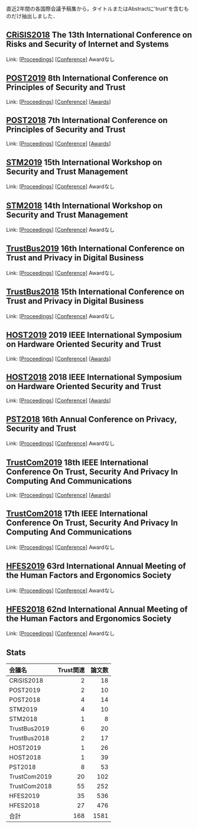 直近2年間の各国際会議予稿集から，タイトルまたはAbstractに'trust'を含むものだけ抽出しました．
## [CRiSIS2018](CRiSIS2018.md) The 13th International Conference on Risks and Security of Internet and Systems
Link: [[Proceedings](https://link.springer.com/book/10.1007/978-3-030-12143-3)]
[[Conference](https://crisis2018.labri.fr/)]
Awardなし  
## [POST2019](POST2019.md) 8th International Conference on Principles of Security and Trust
Link: [[Proceedings](https://link.springer.com/book/10.1007/978-3-030-17138-4)]
[[Conference](https://www.etaps.org/2019/post)]
[[Awards](https://www.etaps.org/2019/test-of-time-award)]  
## [POST2018](POST2018.md) 7th International Conference on Principles of Security and Trust
Link: [[Proceedings](https://link.springer.com/book/10.1007/978-3-319-89722-6)]
[[Conference](https://www.etaps.org/2018/post)]
[[Awards](https://www.etaps.org/2018/test-of-time-award)]  
## [STM2019](STM2019.md) 15th International Workshop on Security and Trust Management
Link: [[Proceedings](https://link.springer.com/book/10.1007/978-3-030-31511-5)]
[[Conference](https://stm2019.uni.lu/)]
Awardなし  
## [STM2018](STM2018.md) 14th International Workshop on Security and Trust Management
Link: [[Proceedings](https://link.springer.com/book/10.1007/978-3-030-01141-3)]
[[Conference](https://www.nics.uma.es/pub/stm18/index.html)]
Awardなし  
## [TrustBus2019](TrustBus2019.md) 16th International Conference on Trust and Privacy in Digital Business
Link: [[Proceedings](https://link.springer.com/book/10.1007/978-3-030-27813-7)]
[[Conference](http://www.dexa.org/trustbus2019)]
Awardなし  
## [TrustBus2018](TrustBus2018.md) 15th International Conference on Trust and Privacy in Digital Business
Link: [[Proceedings](https://link.springer.com/book/10.1007/978-3-319-98385-1)]
[[Conference](http://www.dexa.org/previous/dexa2018/trustbus2018.html)]
Awardなし  
## [HOST2019](HOST2019.md) 2019 IEEE International Symposium on Hardware Oriented Security and Trust
Link: [[Proceedings](https://ieeexplore.ieee.org/xpl/conhome/8736108/proceeding)]
[[Conference](http://www.hostsymposium.org/host2019/index2019.php)]
[[Awards](http://www.hostsymposium.org/host_2019awards.php)]  
## [HOST2018](HOST2018.md) 2018 IEEE International Symposium on Hardware Oriented Security and Trust
Link: [[Proceedings](https://ieeexplore.ieee.org/xpl/conhome/8369415/proceeding)]
[[Conference](http://www.hostsymposium.org/host2018/index2018.php)]
[[Awards](http://www.hostsymposium.org/host_2018awards.php)]  
## [PST2018](PST2018.md) 16th Annual Conference on Privacy, Security and Trust
Link: [[Proceedings](https://ieeexplore.ieee.org/xpl/conhome/8498146/proceeding)]
[[Conference](https://pstnet.ca/)]
Awardなし  
## [TrustCom2019](TrustCom2019.md) 18th IEEE International Conference On Trust, Security And Privacy In Computing And Communications
Link: [[Proceedings](https://ieeexplore.ieee.org/xpl/conhome/8883860/proceeding)]
[[Conference](https://crow.org.nz/Trustcom2019)]
[[Awards](https://forumpoint2.eventsair.com/QuickEventWebsitePortal/trustcom19/tc19/ExtraContent/ContentPage?page=9)]  
## [TrustCom2018](TrustCom2018.md) 17th IEEE International Conference On Trust, Security And Privacy In Computing And Communications
Link: [[Proceedings](https://ieeexplore.ieee.org/xpl/conhome/8454845/proceeding)]
[[Conference](http://www.cloud-conf.net/trustcom18/)]
Awardなし  
## [HFES2019](HFES2019.md) 63rd International Annual Meeting of the Human Factors and Ergonomics Society
Link: [[Proceedings](https://journals.sagepub.com/toc/proe/63/1)]
[[Conference](http://www.hfes2019.org/)]
Awardなし  
## [HFES2018](HFES2018.md) 62nd International Annual Meeting of the Human Factors and Ergonomics Society
Link: [[Proceedings](https://journals.sagepub.com/toc/proe/62/1)]
[[Conference](https://www.hfes.org/events/2018-hfes-international-annual-meeting)]
Awardなし  

## Stats
|会議名|Trust関連|論文数|
|:---|---:|---:|
|CRiSIS2018|2 | 18 |
|POST2019|2 | 10 |
|POST2018|4 | 14 |
|STM2019|4 | 10 |
|STM2018|1 | 8 |
|TrustBus2019|6 | 20 |
|TrustBus2018|2 | 17 |
|HOST2019|1 | 26 |
|HOST2018|1 | 39 |
|PST2018|8 | 53 |
|TrustCom2019|20 | 102 |
|TrustCom2018|55 | 252 |
|HFES2019|35 | 536 |
|HFES2018|27 | 476 |
|合計|168 | 1581 |
